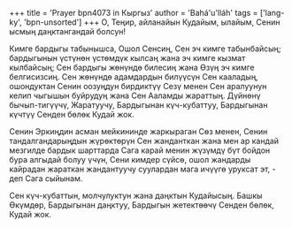 +++
title = 'Prayer bpn4073 in Кыргыз'
author = 'Bahá'u'lláh'
tags = ['lang-ky', 'bpn-unsorted']
+++
О, Теңир, айланайын Кудайым, ылайым, Сенин ысмың даңктангандай болсун!

Кимге бардыгы табынышса, Ошол Сенсиң, Сен эч кимге табынбайсың; бардыгынын үстүнөн үстөмдүк кылсаң жана эч кимге кызмат кылбайсың; Сен бардыгы жөнүндө билесиң жана Өзүң эч кимге белгисизсиң. Сен жөнүндө адамдардын билүүсүн Сен кааладың, ошондуктан Сенин оозуңдун бирдиктүү Сезү менен Сен аралуунун келип чыгышын буйрудуң жана Сен Ааламды жараттың. Дүйнөнү бычып-тигүүчү, Жаратуучу, Бардыгынан күч-кубаттуу, Бардыгынан күчтүү Сенден бөлөк Кудай жок.

Сенин Эркиңдин асман мейкининде жаркыраган Сөз менен, Сенин тандалгандарыңдын жүрөктөрүн Сен жанданткан жана мен ар кандай мезгилде бардык шарттарда Сага карай менин жүзүмдү бүт бойдон бура алгыдай болуу үчүн, Сени кимдер сүйсө, ошол жандарды кайрадан жараткан жандантуучу суулардан мага ичүүгө уруксат эт, - деп Сага сыйынам.

Сен күч-кубаттын, молчулуктун жана даңктын Кудайысың. Башкы Өкүмдөр, Бардыгынан даңктуу, Бардыгын жетектөөчү Сенден бөлөк, Кудай жок.
